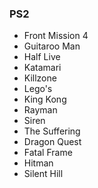 ### PS2
- Front Mission 4
- Guitaroo Man
- Half Live
- Katamari
- Killzone
- Lego's
- King Kong
- Rayman
- Siren
- The Suffering
- Dragon Quest
- Fatal Frame
- Hitman
- Silent Hill
